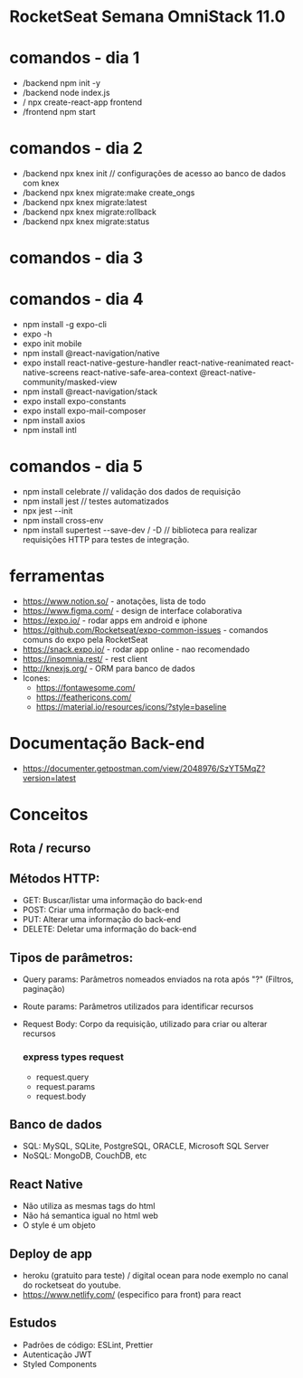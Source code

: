 # RocketSeat Semana OmniStack 11.0

# comandos - dia 1
- /backend npm init -y
- /backend node index.js
- / npx create-react-app frontend
- /frontend npm start
# comandos - dia 2
- /backend npx knex init  // configurações de acesso ao banco de dados com knex
- /backend npx knex migrate:make create_ongs
- /backend npx knex migrate:latest
- /backend npx knex migrate:rollback
- /backend npx knex migrate:status
# comandos - dia 3
# comandos - dia 4
- npm install -g expo-cli
- expo -h
- expo init mobile
- npm install @react-navigation/native
- expo install react-native-gesture-handler react-native-reanimated react-native-screens react-native-safe-area-context @react-native-community/masked-view  
- npm install @react-navigation/stack
- expo install expo-constants
- expo install expo-mail-composer
- npm install axios
- npm install intl
# comandos - dia 5
- npm install celebrate // validação dos dados de requisição
- npm install jest // testes automatizados
- npx jest --init
- npm install cross-env
- npm install supertest --save-dev / -D // biblioteca para realizar requisições HTTP para testes de integração.

# ferramentas
- https://www.notion.so/ - anotações, lista de todo
- https://www.figma.com/ - design de interface colaborativa
- https://expo.io/       - rodar apps em android e iphone
- https://github.com/Rocketseat/expo-common-issues - comandos comuns do expo pela RocketSeat
- https://snack.expo.io/ - rodar app online - nao recomendado
- https://insomnia.rest/ - rest client
- http://knexjs.org/     - ORM para banco de dados
- Icones:
    - https://fontawesome.com/
    - https://feathericons.com/
    - https://material.io/resources/icons/?style=baseline

# Documentação Back-end
- https://documenter.getpostman.com/view/2048976/SzYT5MqZ?version=latest

# Conceitos

## Rota / recurso
 
## Métodos HTTP:
- GET: Buscar/listar uma informação do back-end
- POST: Criar uma informação do back-end
- PUT: Alterar uma informação do back-end
- DELETE: Deletar uma informação do back-end

## Tipos de parâmetros:
- Query params: Parâmetros nomeados enviados na rota após "?" (Filtros, paginação)
- Route params: Parâmetros utilizados para identificar recursos
- Request Body: Corpo da requisição, utilizado para criar ou alterar recursos

    ### express types request
    - request.query
    - request.params
    - request.body

## Banco de dados
- SQL: MySQL, SQLite, PostgreSQL, ORACLE, Microsoft SQL Server
- NoSQL: MongoDB, CouchDB, etc

## React Native
- Não utiliza as mesmas tags do html
- Não há semantica igual no html web
- O style é um objeto

## Deploy de app
- heroku (gratuito para teste) / digital ocean para node exemplo no canal do rocketseat do youtube.
- https://www.netlify.com/ (especifico para front) para react

## Estudos
- Padrões de código: ESLint, Prettier
- Autenticação JWT
- Styled Components